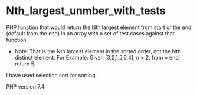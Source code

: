 # Nth_largest_unmber_with_tests

PHP function that would return the Nth largest element from start or the end (default from the end) in an array with a set of test cases against that function.

- Note: That is the Nth largest element in the sorted order, not the Nth distinct element.
For Example: Given [3,2,1,5,6,4], n = 2, from = end, return 5. 

I have used selection sort for sorting.

PHP version 7.4
